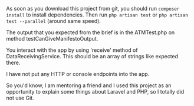 As soon as you download this project from git, you should run 
```composer install``` to install dependencies.
Then run ```php artisan test``` or ```php artisan test --parallel``` (around same speed).

The output that you expected from the brief is in the ATMTest.php on method testCanGiveManifestoOutput.

You interact with the app by using 'receive' method of DataReceivingService.
This should be an array of strings like expected there.

I have not put any HTTP or console endpoints into the app.

So you'd know, I am mentoring a friend and I used this project as an opportunity to explain some things about Laravel and PHP, so I totally did not use Git. 
